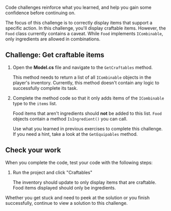 Code challenges reinforce what you learned, and help you gain some confidence before continuing on.

The focus of this challenge is to correctly display items that support a specific action. In this challenge, you'll display craftable items. However, the `Food` class currently contains a caveat. While `Food` implements `ICombinable`, only ingredients are allowed in combinations.

## Challenge: Get craftable items

1. Open the **Model.cs** file and navigate to the `GetCraftables` method.

    This method needs to return a list of all `ICombinable` objects in the player's inventory. Currently, this method doesn't contain any logic to successfully complete its task.

1. Complete the method code so that it only adds items of the `ICombinable` type to the `items` list. 

    Food items that aren't ingredients should **not** be added to this list. `Food` objects contain a method `IsIngredient()` you can call.

    Use what you learned in previous exercises to complete this challenge. If you need a hint, take a look at the `GetEquipables` method.

## Check your work

When you complete the code, test your code with the following steps:

1. Run the project and click "Craftables"

    The inventory should update to only display items that are craftable. Food items displayed should only be ingredients.

Whether you get stuck and need to peek at the solution or you finish successfully, continue to view a solution to this challenge.